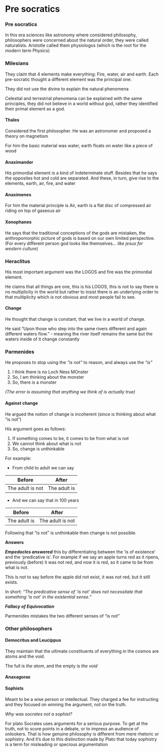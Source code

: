 # Pre socratics

### Pre socratics <a href="#_lvz9d3adjy2v" id="_lvz9d3adjy2v"></a>

In this era sciences like astronomy where considered philosophy, philosophers were concerned about the natural order, they were called naturalists. Aristotle called them physiologos (which is the root for the modern term Physics)

### Milesians <a href="#_ndtb7qu27ea5" id="_ndtb7qu27ea5"></a>

They claim that 4 elements make everything: Fire, water, air and earth. Each pre-socratic thought a different element was the principal one.

They did not use the divine to explain the natural phenomena

Celestial and terrestrial phenomena can be explained with the same principles, they did not believe in a world without god, rather they identified their primal element as a god.

#### &#x20;<a href="#_xs5qw9mqh307" id="_xs5qw9mqh307"></a>

#### Thales <a href="#_puh7a2jcwets" id="_puh7a2jcwets"></a>

Considered the first philosopher. He was an astronomer and proposed a theory on magnetism

For him the basic material was water, earth floats on water like a piece of wood

#### &#x20;<a href="#_svk4p1bp6hgd" id="_svk4p1bp6hgd"></a>

#### Anaximander <a href="#_l4uos572ovi6" id="_l4uos572ovi6"></a>

His primordial element is a kind of indeterminate stuff. Besides that he says the opposites hot and cold are separated. And these, in turn, give rise to the elements, earth, air, fire, and water

#### Anaximenes <a href="#_vpghettmet9b" id="_vpghettmet9b"></a>

For him the material principle is Air, earth is a flat disc of compressed air riding on top of gaseous air

#### Xenophanes <a href="#_x0zxornmouz8" id="_x0zxornmouz8"></a>

He says that the traditional conceptions of the gods are mistaken, the anthropomorphic picture of gods is based on our own limited perspective. (For every different person god looks like themselves… _like jesus for western culture_)

#### &#x20;<a href="#_gddkhulya093" id="_gddkhulya093"></a>

### Heraclitus <a href="#_y2ggbhgabtm" id="_y2ggbhgabtm"></a>

His most important argument was the LOGOS and fire was the primordial element.

He claims that all things are one, this is his LOGOS, this is not to say there is no multiplicity in the world but rather to insist there is an underlying order to that multiplicity which is not obvious and most people fail to see.

#### Change <a href="#_m1cv7xn52zm2" id="_m1cv7xn52zm2"></a>

He thought that change is constant, that we live in a world of change.

He said “Upon those who step into the same rivers different and again different waters flow.” - meaning the river itself remains the same but the waters inside of it change constantly

### Parmenides <a href="#_9b6h9zqz0z36" id="_9b6h9zqz0z36"></a>

He proposes to stop using the _“is not”_ to reason, and always use the _“is”_

1. I think there is no Loch Ness MOnster
2. So, I am thinking about the monster
3. So, there _is_ a monster

_(The error is assuming that anything we think of is actually true)_

#### &#x20;<a href="#_z5zwz3gqt1zr" id="_z5zwz3gqt1zr"></a>

#### Against change <a href="#_1123xz7oa2ux" id="_1123xz7oa2ux"></a>

He argued the notion of change is incoherent (since is thinking about what “is not”)

His argument goes as follows:

1. If something comes to be, it comes to be from what is not
2. We cannot think about what is not
3. So, change is unthinkable

For example:

* From child to adult we can say

| Before           | After        |
| ---------------- | ------------ |
| The adult is not | The adult is |

* And we can say that in 100 years

| Before       | After            |
| ------------ | ---------------- |
| The adult is | The adult is not |

Following that “is not” is unthinkable then change is not possible.

**Answers**

_**Empedocles answered**_ this by differentiating between the ‘is of existence’ and the ‘predicative is’. For example if we say an apple turns red as it ripens, previously (before) it was not red, and now it is red, so it came to be from what is not.

This is not to say before the apple did not exist, it was not red, but it still exists.

In short: _“The predicative sense of ‘is not’ does not necessitate that something ‘is not’ in the existential sense.”_

_**Fallacy of Equivocation**_

Parmenides mistakes the two different senses of “is not”

### Other philosophers <a href="#_rp3qbv444ix4" id="_rp3qbv444ix4"></a>

#### Democritus and Leucippus <a href="#_phhpsz9c4zql" id="_phhpsz9c4zql"></a>

They maintain that the ultimate constituents of everything in the cosmos are atoms and the void.

The full is _the atom_, and the empty is _the void_

#### Anaxagoras <a href="#_xe9kosi9uze7" id="_xe9kosi9uze7"></a>

#### Sophists <a href="#_klft6xl0wur5" id="_klft6xl0wur5"></a>

Meant to be a wise person or intellectual. They charged a fee for instructing and they focused on winning the argument, not on the truth.

_Why was socrates not a sophist?_

For plato Socrates uses arguments for a serious purpose. To get at the truth, not to score points in a debate, or to impress an audience of onlookers. That is how genuine philosophy is different from mere rhetoric or sophistry. And it’s due to this distinction made by Plato that today sophistry is a term for misleading or specious argumentation
